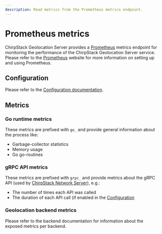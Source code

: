 ```yaml
---
description: Read metrics from the Prometheus metrics endpoint.
---
```


# Prometheus metrics

ChirpStack Geolocation Server provides a [Prometheus](https://prometheus.io/) metrics endpoint
for monitoring the performance of the ChirpStack Geolocation Server service. Please refer to
the [Prometheus](https://prometheus.io/) website for more information on
setting up and using Prometheus.

## Configuration

Please refer to the [Configuration documentation](../install/config.md).

## Metrics

### Go runtime metrics

These metrics are prefixed with `go_` and provide general information about
the process like:

* Garbage-collector statistics
* Memory usage
* Go go-routines

### gRPC API metrics

These metrics are prefixed with `grpc_` and provide metrics about the gRPC
API (used by [ChirpStack Network Server](/network-server/)), e.g.:

* The number of times each API was called
* The duration of each API call (if enabled in the [Configuration](../install/config.md)

### Geolocation backend metrics

Please refer to the backend documentation for information about
the exposed metrics per backend.
